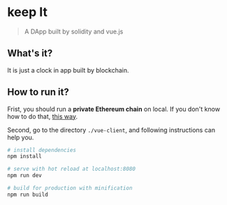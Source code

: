 # keep It

> A DApp built by solidity and vue.js

## What's it?
It is just a clock in app built by blockchain.

## How to run it?

Frist, you should run a **private Ethereum chain** on local. If you don't know how to do that, [this way](https://7cthunder.github.io/2018/11/04/%E5%8C%BA%E5%9D%97%E9%93%BE%20%7C%20%E5%88%9D%E6%8E%A2%E4%BB%A5%E5%A4%AA%E5%9D%8A/).

Second, go to the directory `./vue-client`, and following instructions can help you.
``` bash
# install dependencies
npm install

# serve with hot reload at localhost:8080
npm run dev

# build for production with minification
npm run build
```
